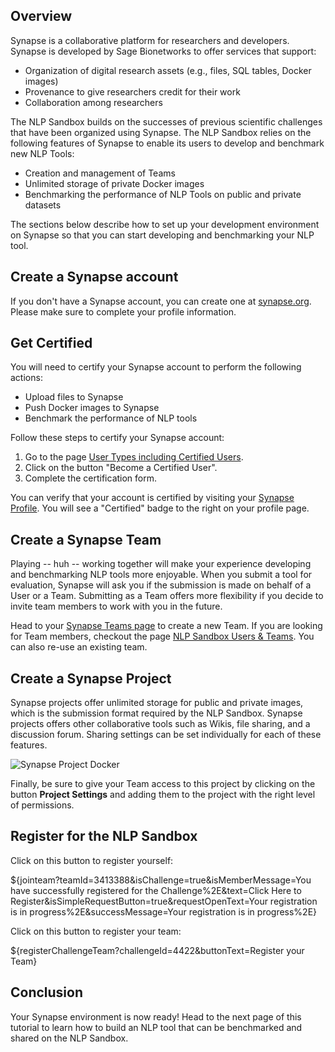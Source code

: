 ## Overview

Synapse is a collaborative platform for researchers and developers. Synapse is
developed by Sage Bionetworks to offer services that support:

- Organization of digital research assets (e.g., files, SQL tables, Docker
  images)
-  Provenance to give researchers credit for their work
- Collaboration among researchers

The NLP Sandbox builds on the successes of previous scientific
challenges that have been organized using Synapse. The NLP Sandbox relies on the
following features of Synapse to enable its users to develop and benchmark new
NLP Tools:

- Creation and management of Teams
- Unlimited storage of private Docker images
- Benchmarking the performance of NLP Tools on public and private datasets

The sections below describe how to set up your development environment on Synapse
so that you can start developing and benchmarking your NLP tool.

## Create a Synapse account

If you don't have a Synapse account, you can create one at [synapse.org].
Please make sure to complete your profile information.

## Get Certified

You will need to certify your Synapse account to perform the following
actions:

- Upload files to Synapse
- Push Docker images to Synapse
- Benchmark the performance of NLP tools

Follow these steps to certify your Synapse account:

1. Go to the page [User Types including Certified Users].
2. Click on the button "Become a Certified User".
3. Complete the certification form.

You can verify that your account is certified by visiting your [Synapse
Profile]. You will see a "Certified" badge to the right on your profile page.

## Create a Synapse Team

Playing -- huh -- working together will make your experience developing and
benchmarking NLP tools more enjoyable. When you submit a tool
for evaluation, Synapse will ask you if the submission is made on behalf of a
User or a Team. Submitting as a Team offers more flexibility if you decide to
invite team members to work with you in the future.

Head to your [Synapse Teams page] to
create a new Team. If you are looking for Team members, checkout the page [NLP
Sandbox Users & Teams]. You can also re-use an existing team.

## Create a Synapse Project

Synapse projects offer unlimited storage for public and private images, which is
the submission format required by the NLP Sandbox. Synapse projects offers other
collaborative tools such as Wikis, file sharing, and a discussion forum. Sharing
settings can be set individually for each of these features.

![Synapse Project Docker][syn-project-docker-repository]

Finally, be sure to give your Team access to this project by clicking on the button **Project
Settings** and adding them to the project with the right level of permissions.

## Register for the NLP Sandbox

Click on this button to register yourself:

${jointeam?teamId=3413388&isChallenge=true&isMemberMessage=You have successfully
registered for the Challenge%2E&text=Click Here to
Register&isSimpleRequestButton=true&requestOpenText=Your registration is in
progress%2E&successMessage=Your registration is in progress%2E}

Click on this button to register your team:

${registerChallengeTeam?challengeId=4422&buttonText=Register your Team}

## Conclusion

Your Synapse environment is now ready! Head to the next page of this tutorial to
learn how to build an NLP tool that can be benchmarked and shared on the NLP
Sandbox.

<!-- Links -->

[synapse.org]: https://www.synapse.org/
[User Types including Certified Users]: https://docs.synapse.org/articles/accounts_certified_users_and_profile_validation.html
[Synapse Profile]: https://www.synapse.org/#!Profile:v/profile
[Synapse Teams page]: https://www.synapse.org/#!Profile:v/teams
[NLP Sandbox Users & Teams]: #!Synapse:syn22277124/wiki/604836
[syn-project-docker-repository]: https://github.com/nlpsandbox/nlpsandbox-website-synapse/raw/staging/images/synapse-project-docker-repository.png
